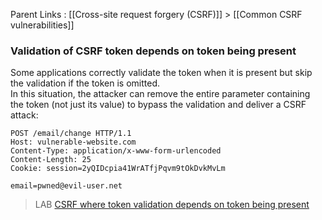 Parent Links : [[Cross-site request forgery (CSRF)]] > [[Common CSRF vulnerabilities]]     

### Validation of CSRF token depends on token being present
  
Some applications correctly validate the token when it is present but skip the validation if the token is omitted.  
In this situation, the attacker can remove the entire parameter containing the token (not just its value) to bypass the validation and deliver a CSRF attack:  
```http 
POST /email/change HTTP/1.1  
Host: vulnerable-website.com  
Content-Type: application/x-www-form-urlencoded  
Content-Length: 25  
Cookie: session=2yQIDcpia41WrATfjPqvm9tOkDvkMvLm  
  
email=pwned@evil-user.net
```

>LAB [CSRF where token validation depends on token being present](https://portswigger.net/web-security/csrf/lab-token-validation-depends-on-token-being-present)